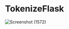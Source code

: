 # TokenizeFlask

![Screenshot (1572)](https://user-images.githubusercontent.com/51750773/165672512-c6ad04ff-61d1-42ad-a520-4e1de88aa970.png)

